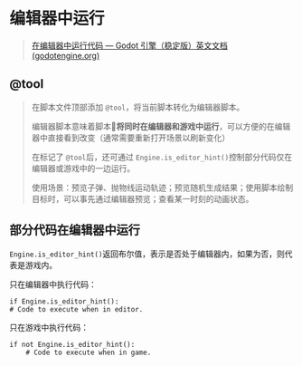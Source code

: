 # 编辑器中运行

> [在编辑器中运行代码 — Godot 引擎（稳定版）英文文档 (godotengine.org)](https://docs.godotengine.org/en/stable/tutorials/plugins/running_code_in_the_editor.html)

## @tool

> 在脚本文件顶部添加 `@tool`，将当前脚本转化为编辑器脚本。
>
> 编辑器脚本意味着脚本🐾**将同时在编辑器和游戏中运行**，可以方便的在编辑器中直接看到改变（通常需要重新打开场景以刷新变化）
>
> 在标记了 `@tool`后，还可通过 `Engine.is_editor_hint()`控制部分代码仅在编辑器或游戏中的一边运行。
>
> 使用场景：预览子弹、抛物线运动轨迹；预览随机生成结果；使用脚本绘制目标时，可以事先通过编辑器预览；查看某一时刻的动画状态。

## 部分代码在编辑器中运行

`Engine.is_editor_hint()`返回布尔值，表示是否处于编辑器内，如果为否，则代表是游戏内。

只在编辑器中执行代码：

```gdscript
if Engine.is_editor_hint():
# Code to execute when in editor.
```

只在游戏中执行代码：

```gdscript
if not Engine.is_editor_hint():
	# Code to execute when in game.
```
